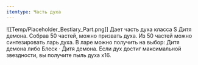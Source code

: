 ```yaml
---
itemtype: Часть духа
---
```

![[Temp/Placeholder_Bestiary_Part.png]]
Дает часть духа класса S Дитя демона. Собрав 50 частей, можно призвать духа. Из 50 частей можно синтезировать ларь духа. В ларе можно получить на выбор: Дитя демона либо Блеск · Дитя демона. Если дух достиг максимальной звездности, вы получите пыль духа х16.
